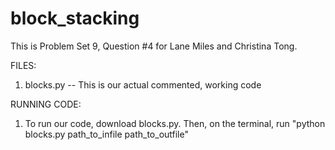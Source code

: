 # block_stacking

This is Problem Set 9, Question #4 for Lane Miles and Christina Tong.

FILES:

1. blocks.py -- This is our actual commented, working code

RUNNING CODE:

1. To run our code, download blocks.py. Then, on the terminal, run "python blocks.py path_to_infile path_to_outfile"
